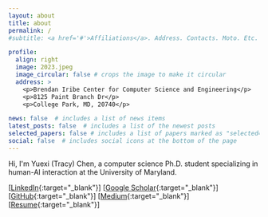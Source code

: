 ```yaml
---
layout: about
title: about
permalink: /
#subtitle: <a href='#'>Affiliations</a>. Address. Contacts. Moto. Etc.

profile:
  align: right
  image: 2023.jpeg
  image_circular: false # crops the image to make it circular
  address: >
    <p>Brendan Iribe Center for Computer Science and Engineering</p>
    <p>8125 Paint Branch Dr</p>
    <p>College Park, MD, 20740</p>

news: false  # includes a list of news items
latest_posts: false  # includes a list of the newest posts
selected_papers: false # includes a list of papers marked as "selected={true}"
social: false  # includes social icons at the bottom of the page
---
```

Hi, I'm Yuexi (Tracy) Chen, a computer science Ph.D. student specializing in human-AI interaction at the University of Maryland. 


[[LinkedIn](https://www.linkedin.com/in/yuexi-tracy-chen-9186631a9/){:target="_blank"}]
[[Google Scholar](https://scholar.google.com/citations?user=eg8I0UUAAAAJ&hl=en){:target="_blank"}]
[[GitHub](https://github.com/TracyYXChen){:target="_blank"}]
[[Medium](https://medium.com/@tracyyxchen){:target="_blank"}]
[[Resume](https://drive.google.com/file/d/1ZqIFCcbhARWSqkuomDf2rCC4N3SRjrto/view?usp=sharing){:target="_blank"}]
